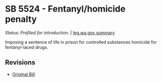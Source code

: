 # SB 5524 - Fentanyl/homicide penalty
*Status: Prefiled for introduction.* | [leg.wa.gov summary](https://app.leg.wa.gov/billsummary?BillNumber=5524&Year=2021)

Imposing a sentence of life in prison for controlled substances homicide for fentanyl-laced drugs.

## Revisions
* [Original Bill](1/)